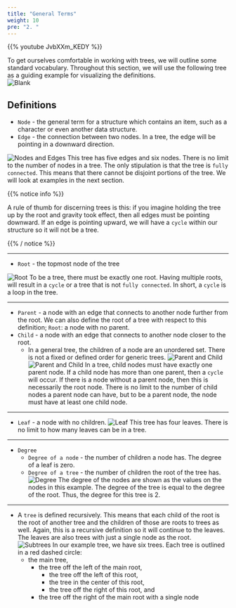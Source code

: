 ```yaml
---
title: "General Terms"
weight: 10
pre: "2. "
---
```

{{% youtube JvbXXm_KEDY %}}


To get ourselves comfortable in working with trees, we will outline some standard vocabulary. Throughout this section, we will use the following tree as a guiding example for visualizing the definitions.  
![Blank](../../images/2/2Tree_Blank.png)

## Definitions 
- `Node` - the general term for a structure which contains an item, such as a character or even another data structure. 
- `Edge` - the connection between two nodes. In a tree, the edge will be pointing in a downward direction. 



![Nodes and Edges](../../images/2/2Tree_NodeEdge.png)
This tree has five edges and six nodes. There is no limit to the number of nodes in a tree. The only stipulation is that the tree is `fully connected`. This means that there cannot be disjoint portions of the tree. We will look at examples in the next section. 

{{% notice info %}}

A rule of thumb for discerning trees is this: if you imagine holding the tree up by the root and gravity took effect, then all edges must be pointing downward. If an edge is pointing upward, we will have a `cycle` within our structure so it will not be a tree.

{{% / notice %}}


--- 

- `Root` - the topmost node of the tree

![Root](../../images/2/2Tree_Root.png)
To be a tree, there must be exactly one root. Having multiple roots, will result in a `cycle` or a tree that is not `fully connected`. In short, a `cycle` is a loop in the tree. 

---

- `Parent` - a node with an edge that connects to another node further from the root. We can also define the root of a tree with respect to this definition; `Root`: a node with no parent.
- `Child` - a node with an edge that connects to another node closer to the root.
    - In a general tree, the children of a node are an unordered set. There is not a fixed or defined order for generic trees. 
![Parent and Child](../../images/2/2Tree_ParentChild1.png)
![Parent and Child](../../images/2/2Tree_ParentChild2.png)
In a tree, child nodes must have exactly one parent node. If a child node has more than one parent, then a `cycle` will occur. If there is a node without a parent node, then this is necessarily the root node. There is no limit to the number of child nodes a parent node can have, but to be a parent node, the node must have at least one child node. 

---

- `Leaf` - a node with no children.
![Leaf](../../images/2/2Tree_Leaf.png)
This tree has four leaves. There is no limit to how many leaves can be in a tree. 

---

- `Degree`
    - `Degree of a node` - the number of children a node has. The degree of a leaf is zero. 
    - `Degree of a tree` - the number of children the root of the tree has.
![Degree](../../images/2/2Tree_Degree.png)
The degree of the nodes are shown as the values on the nodes in this example. The degree of the tree is equal to the degree of the root. Thus, the degree for this tree is 2.

--- 

- A `tree` is defined recursively. This means that each child of the root is the root of another tree and the children of those are roots to trees as well. Again, this is a recursive definition so it will continue to the leaves. The leaves are also trees with just a single node as the root.  
![Subtrees](../../images/2/2Tree_SubTree.png)
In our example tree, we have six trees. Each tree is outlined in a red dashed circle:
    - the main tree, 
        - the tree off the left of the main root, 
            - the tree off the left of this root, 
            - the tree in the center of this root,
            - the tree off the right of this root, and
        - the tree off the right of the main root with a single node







